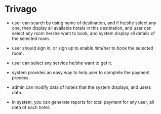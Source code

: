 # Trivago

- user can search by using name of destination, and if he/she select any one, then display all available hotels in this destination, and user can select any room he/she want to book, and system display all details of the selected room.

- user should sign in, or sign up to enable him/her to book the selected room. 

- user can select any service he/she want to get it.  

- system provides an easy way to help user to complete the payment process.

- admin can modify data of hotels that the system displays, and users data.

- in system, you can generate reports for total payment for any user, all data of each hotel.
